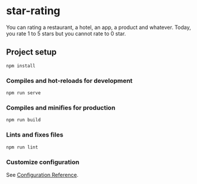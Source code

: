 # star-rating
You can rating a restaurant, a hotel, an app, a product and whatever.
Today, you rate 1 to 5 stars but you cannot rate to 0 star.

## Project setup
```
npm install
```

### Compiles and hot-reloads for development
```
npm run serve
```

### Compiles and minifies for production
```
npm run build
```

### Lints and fixes files
```
npm run lint
```

### Customize configuration
See [Configuration Reference](https://cli.vuejs.org/config/).
